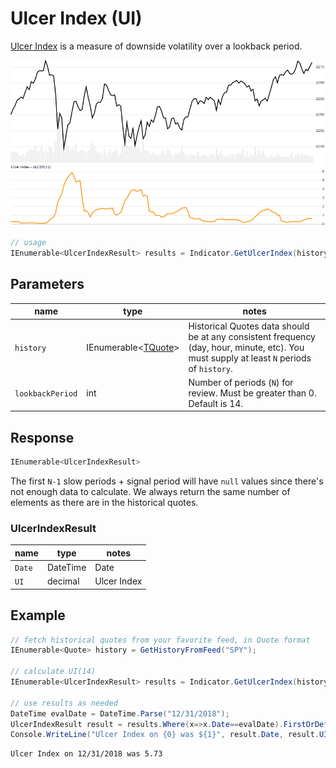 ﻿# Ulcer Index (UI)

[Ulcer Index](https://en.wikipedia.org/wiki/Ulcer_index) is a measure of downside volatility over a lookback period.

![image](chart.png)

```csharp
// usage
IEnumerable<UlcerIndexResult> results = Indicator.GetUlcerIndex(history, lookbackPeriod);  
```

## Parameters

| name | type | notes
| -- |-- |--
| `history` | IEnumerable\<[TQuote](../../docs/GUIDE.md#quote)\> | Historical Quotes data should be at any consistent frequency (day, hour, minute, etc).  You must supply at least `N` periods of `history`.
| `lookbackPeriod` | int | Number of periods (`N`) for review.  Must be greater than 0.  Default is 14.

## Response

```csharp
IEnumerable<UlcerIndexResult>
```

The first `N-1` slow periods + signal period will have `null` values since there's not enough data to calculate.  We always return the same number of elements as there are in the historical quotes.

### UlcerIndexResult

| name | type | notes
| -- |-- |--
| `Date` | DateTime | Date
| `UI` | decimal | Ulcer Index

## Example

```csharp
// fetch historical quotes from your favorite feed, in Quote format
IEnumerable<Quote> history = GetHistoryFromFeed("SPY");

// calculate UI(14)
IEnumerable<UlcerIndexResult> results = Indicator.GetUlcerIndex(history,14);

// use results as needed
DateTime evalDate = DateTime.Parse("12/31/2018");
UlcerIndexResult result = results.Where(x=>x.Date==evalDate).FirstOrDefault();
Console.WriteLine("Ulcer Index on {0} was ${1}", result.Date, result.UI);
```

```bash
Ulcer Index on 12/31/2018 was 5.73
```
